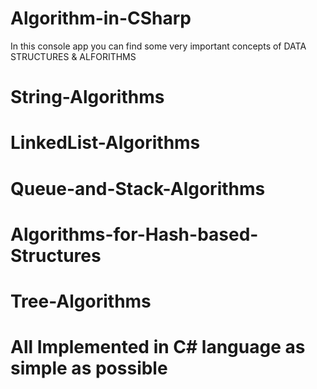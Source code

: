 # Algorithm-in-CSharp
In this console app you can find some very important concepts of DATA STRUCTURES & ALFORITHMS 
# String-Algorithms
# LinkedList-Algorithms
# Queue-and-Stack-Algorithms
# Algorithms-for-Hash-based-Structures
# Tree-Algorithms

# All Implemented in C# language as simple as possible
